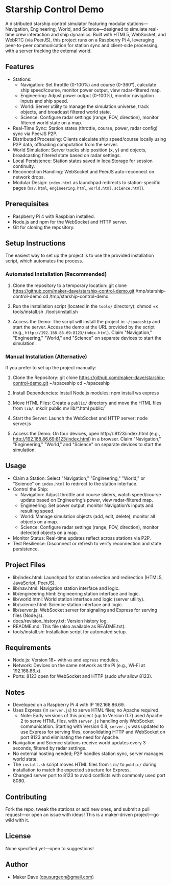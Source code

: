# Starship Control Demo

A distributed starship control simulator featuring modular stations—Navigation, Engineering, World, and Science—designed to simulate real-time crew interaction and ship dynamics. Built with HTML5, WebSocket, and WebRTC (via PeerJS), this project runs on a Raspberry Pi 4, leveraging peer-to-peer communication for station sync and client-side processing, with a server tracking the external world.

## Features
- Stations:
  - Navigation: Set throttle (0-100%) and course (0-360°), calculate ship speed/course, monitor power output, view radar-filtered map.
  - Engineering: Adjust power output (0-100%), monitor navigation inputs and ship speed.
  - World: Server utility to manage the simulation universe, track objects, and broadcast filtered world state.
  - Science: Configure radar settings (range, FOV, direction), monitor filtered world state on a map.
- Real-Time Sync: Station states (throttle, course, power, radar config) sync via PeerJS P2P.
- Distributed Processing: Clients calculate ship speed/course locally using P2P data, offloading computation from the server.
- World Simulation: Server tracks ship position (x, y) and objects, broadcasting filtered state based on radar settings.
- Local Persistence: Station states saved in localStorage for session continuity.
- Reconnection Handling: WebSocket and PeerJS auto-reconnect on network drops.
- Modular Design: `index.html` as launchpad redirects to station-specific pages (`nav.html`, `engineering.html`, `world.html`, `science.html`).

## Prerequisites
- Raspberry Pi 4 with Raspbian installed.
- Node.js and npm for the WebSocket and HTTP server.
- Git for cloning the repository.

## Setup Instructions
The easiest way to set up the project is to use the provided installation script, which automates the process.

### Automated Installation (Recommended)
1. Clone the repository to a temporary location:
   git clone https://github.com/maker-dave/starship-control-demo.git /tmp/starship-control-demo
   cd /tmp/starship-control-demo

2. Run the installation script (located in the `tools/` directory):
   chmod +x tools/install.sh
   ./tools/install.sh

3. Access the Demo:
   The script will install the project in `~/spaceship` and start the server. Access the demo at the URL provided by the script (e.g., `http://192.168.86.69:8123/index.html`).
   Claim "Navigation," "Engineering," "World," and "Science" on separate devices to start the simulation.

### Manual Installation (Alternative)
If you prefer to set up the project manually:
1. Clone the Repository:
   git clone https://github.com/maker-dave/starship-control-demo.git ~/spaceship
   cd ~/spaceship

2. Install Dependencies:
   Install Node.js modules:
   npm install ws express

3. Move HTML Files:
   Create a `public/` directory and move the HTML files from `lib/`:
   mkdir public
   mv lib/*.html public/

4. Start the Server:
   Launch the WebSocket and HTTP server:
   node server.js

5. Access the Demo:
   On four devices, open http://<pi-ip-address>:8123/index.html (e.g., http://192.168.86.69:8123/index.html) in a browser.
   Claim "Navigation," "Engineering," "World," and "Science" on separate devices to start the simulation.

## Usage
- Claim a Station: Select "Navigation," "Engineering," "World," or "Science" on `index.html` to redirect to the station interface.
- Control the Ship:
  - Navigation: Adjust throttle and course sliders, watch speed/course update based on Engineering’s power, view radar-filtered map.
  - Engineering: Set power output, monitor Navigation’s inputs and resulting speed.
  - World: Manage simulation objects (add, edit, delete), monitor all objects on a map.
  - Science: Configure radar settings (range, FOV, direction), monitor detected objects on a map.
- Monitor Status: Real-time updates reflect across stations via P2P.
- Test Resilience: Disconnect or refresh to verify reconnection and state persistence.

## Project Files
- lib/index.html: Launchpad for station selection and redirection (HTML5, JavaScript, PeerJS).
- lib/nav.html: Navigation station interface and logic.
- lib/engineering.html: Engineering station interface and logic.
- lib/world.html: World station interface and logic (server utility).
- lib/science.html: Science station interface and logic.
- lib/server.js: WebSocket server for signaling and Express for serving files (Node.js).
- docs/revision_history.txt: Version history log.
- README.md: This file (also available as README.txt).
- tools/install.sh: Installation script for automated setup.

## Requirements
- Node.js: Version 18+ with `ws` and `express` modules.
- Network: Devices on the same network as the Pi (e.g., Wi-Fi at 192.168.86.x).
- Ports: 8123 open for WebSocket and HTTP (sudo ufw allow 8123).

## Notes
- Developed on a Raspberry Pi 4 with IP 192.168.86.69.
- Uses Express (in `server.js`) to serve HTML files; no Apache required.
  - Note: Early versions of this project (up to Version 0.7) used Apache 2 to serve HTML files, with `server.js` handling only WebSocket communication. Starting with Version 0.8, `server.js` was updated to use Express for serving files, consolidating HTTP and WebSocket on port 8123 and eliminating the need for Apache.
- Navigation and Science stations receive world updates every 3 seconds, filtered by radar settings.
- No external hosting needed; P2P handles station sync, server manages world state.
- The `install.sh` script moves HTML files from `lib/` to `public/` during installation to match the expected structure for Express.
- Changed server port to 8123 to avoid conflicts with commonly used port 8080.

## Contributing
Fork the repo, tweak the stations or add new ones, and submit a pull request—or open an issue with ideas! This is a maker-driven project—go wild with it.

## License
None specified yet—open to suggestions!

## Author
- Maker Dave (cpusurgeon@gmail.com)
